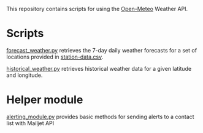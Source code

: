 This repository contains scripts for using the [Open-Meteo](https://open-meteo.com/) Weather API.

# Scripts
[forecast_weather.py](./forecast_weather.py) retrieves the 7-day daily weather forecasts for a set of locations provided in [station-data.csv](./station-data.csv).

[historical_weather.py](./historical_weather.py) retrieves historical weather data for a given latitude and longitude.

# Helper module
[alerting_module.py](./alerting_module.py) provides basic methods for sending alerts to a contact list with Mailjet API
